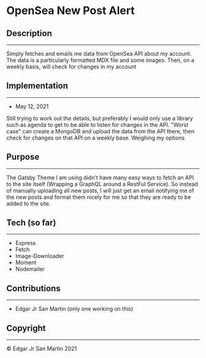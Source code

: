 # OpenSea New Post Alert

## Description
---
Simply fetches and emails me data from OpenSea API about my account. The data is a particularly formatted MDX file and some images. Then, on a weekly basis, will check for changes in my account

## Implementation
---
- May 12, 2021

Still trying to work out the details, but preferably I would only use a library such as agenda to get to be able to listen for changes in the API. "Worst case" can create a MongoDB and upload the data from the API there, then check for changes on that API on a weekly base. Weighing my options

## Purpose
---
The Gatsby Theme I am using didn't have many easy ways to fetch an API to the site itself (Wrapping a GraphQL around a RestFul Service). So instead of manually uploading all new posts, I will just get an email notifying me of the new posts and format them nicely for me so that they are ready to be added to the site.


## Tech (so far)
---
- Express
- Fetch
- Image-Downloader
- Moment
- Nodemailer


## Contributions
---
- Edgar Jr San Martin (only one working on this)


## Copyright
---
© Edgar Jr San Martin 2021